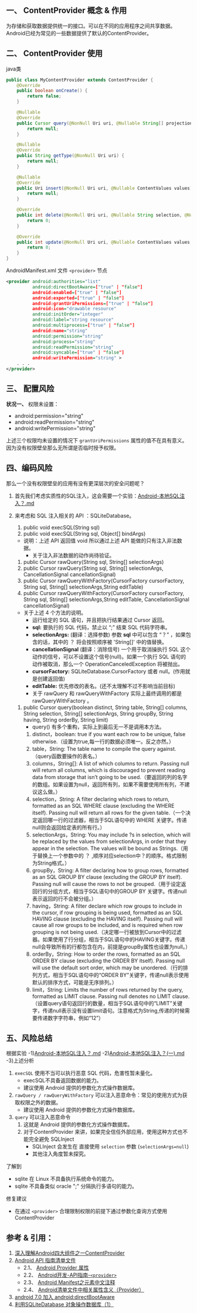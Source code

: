 ## 一、 ContentProvider 概念 & 作用
为存储和获取数据提供统一的接口。可以在不同的应用程序之间共享数据。Android已经为常见的一些数据提供了默认的ContentProvider。
## 二、 ContentProvider 使用
java类
```java
public class MyContentProvider extends ContentProvider {
    @Override
    public boolean onCreate() {
        return false;
    }

    @Nullable
    @Override
    public Cursor query(@NonNull Uri uri, @Nullable String[] projection, @Nullable String selection, @Nullable String[] selectionArgs, @Nullable String sortOrder) {
        return null;
    }

    @Nullable
    @Override
    public String getType(@NonNull Uri uri) {
        return null;
    }

    @Nullable
    @Override
    public Uri insert(@NonNull Uri uri, @Nullable ContentValues values) {
        return null;
    }

    @Override
    public int delete(@NonNull Uri uri, @Nullable String selection, @Nullable String[] selectionArgs) {
        return 0;
    }

    @Override
    public int update(@NonNull Uri uri, @Nullable ContentValues values, @Nullable String selection, @Nullable String[] selectionArgs) {
        return 0;
    }
}
```
AndroidManifest.xml 文件 `<provider>` 节点
```xml
<provider android:authorities="list"
          android:directBootAware=["true" | "false"]
          android:enabled=["true" | "false"]
          android:exported=["true" | "false"]
          android:grantUriPermissions=["true" | "false"]
          android:icon="drawable resource"
          android:initOrder="integer"
          android:label="string resource"
          android:multiprocess=["true" | "false"]
          android:name="string"
          android:permission="string"
          android:process="string"
          android:readPermission="string"
          android:syncable=["true" | "false"]
          android:writePermission="string" >
    . . .
</provider>
```

## 三、 配置风险
__状况一、__ 权限未设置：
- android:permission="string"
- android:readPermission="string"
- android:writePermission="string"     

上述三个权限均未设置的情况下 `grantUriPermissions` 属性的值不在具有意义。因为没有权限壁垒那么无所谓是否临时授予权限。

## 四、编码风险
那么一个没有权限壁垒的应用有没有更深层次的安全问题呢？
1. 首先我们考虑实质性的SQL注入，这会需要一个实验：[Android-本地SQL注入？.md](Android-本地SQL注入？.md)

2. 来考虑和 SQL 注入相关的 API ：SQLiteDatabase。
    1. public void execSQL(String sql)
    2. public void execSQL(String sql, Object[] bindArgs)
    - 说明：上述 API 返回值 void 所以通过上述 API 能做的只有注入非法数据。
        - 关于注入非法数据的动作尚待验证。

    1. public Cursor rawQuery(String sql, String[] selectionArgs)
    2. public Cursor rawQuery(String sql, String[] selectionArgs, CancellationSignal cancellationSignal)
    3. public Cursor rawQueryWithFactory(CursorFactory cursorFactory, String sql, String[] selectionArgs,String editTable)
    4. public Cursor rawQueryWithFactory(CursorFactory cursorFactory, String sql, String[] selectionArgs,String editTable, CancellationSignal cancellationSignal)
    - 关于上述 4 个方法的说明。
        - 运行给定的 SQL 语句，并且把执行结果通过 Cursor 返回。
        - __sql:__ 要执行的 SQL 代码，禁止以 “;” 结束 SQL 代码字符串。
        - __selectionArgs:__ (翻译：选择参数) 参数 __sql__ 中可以包含 “？” ，如果包含的话，其中的 ？ 将会按照顺序被 'String[]' 中的值替换。
        - __cancellationSignal__ (翻译：消除信号) 一个用于取消操执行 SQL 这个动作的信号，可以不设置这个信号(null)。如果一个执行 SQL 语句的动作被取消，那么一个 OperationCanceledException 将被抛出。
        - __cursorFactory:__ SQLiteDatabase.CursorFactory 或者 null。(作用就是创建返回值)
        - __editTable:__ 优先修改的表名。(还不太理解不过不影响当前目标)
        - 关于 rawQuery 和 rawQueryWithFactory 实际上最终调用的都是 rawQueryWithFactory 。

    1. public Cursor query(boolean distinct, String table, String[] columns, String selection, String[] selectionArgs, String groupBy, String having, String orderBy, String limit)
        - query() 有多个重构，实际上到最后无一不是调用本方法。
        1. distinct，boolean: true if you want each row to be unique, false otherwise.（设置为true,每一行的数据必须唯一。反之亦然。）
        2. table，String: The table name to compile the query against.（query函数要操作的表名。）
        3. columns，String[]: A list of which columns to return. Passing null will return all columns, which is discouraged to prevent reading data from storage that isn’t going to be used.（要返回的列的名字的数组。如果设置为null，返回所有列，如果不需要使用所有列，不建议这么做。）
        4. selection，String: A filter declaring which rows to return, formatted as an SQL WHERE clause (excluding the WHERE itself). Passing null will return all rows for the given table.（一个决定返回哪一行的过滤器，相当于SQL语句中的 WHERE 关键字。传递null则会返回给定表的所有行。）
        5. selectionArgs，String: You may include ?s in selection, which will be replaced by the values from selectionArgs, in order that they appear in the selection. The values will be bound as Strings.（用于替换上一个参数中的 ？ ,顺序对应selection中？的顺序。格式限制为String格式。）
        6. groupBy，String: A filter declaring how to group rows, formatted as an SQL GROUP BY clause (excluding the GROUP BY itself). Passing null will cause the rows to not be grouped.（用于设定返回行的分组方式，相当于SQL语句中的GROUP BY 关键字。传递null表示返回的行不会被分组。）
        7. having，String: A filter declare which row groups to include in the cursor, if row grouping is being used, formatted as an SQL HAVING clause (excluding the HAVING itself). Passing null will cause all row groups to be included, and is required when row grouping is not being used.（决定哪一行被放到Cursor中的过滤器。如果使用了行分组，相当于SQL语句中的HAVING关键字。传递null会导致所有的行都包含在内，前提是groupBy属性也设置为null。）
        8. orderBy，String: How to order the rows, formatted as an SQL ORDER BY clause (excluding the ORDER BY itself). Passing null will use the default sort order, which may be unordered.（行的排列方式，相当于SQL语句中的“ORDER BY”关键字，传递null表示使用默认的排序方式，可能是无序排列。）
        9. limit，String: Limits the number of rows returned by the query, formatted as LIMIT clause. Passing null denotes no LIMIT clause.（设置query语句返回行的数量，相当于SQL语句中的“LIMIT”关键字，传递null表示没有设置limit语句。注意格式为String,传递的时候需要传递数字字符串，例如“12”）

## 五、风险总结
根据实验 -1)[Android-本地SQL注入？.md](Android-本地SQL注入？.md)   -2)[Android-本地SQL注入？(一).md](Android-本地SQL注入？(一).md)    -3)上述分析
1. `execSQL` 使用不当可以执行恶意 SQL 代码，危害性暂未量化。
    - execSQL不具备返回数据的能力。
    - 建议使用 Android 提供的参数化方式操作数据库。
2. `rawQuery / rawQueryWithFactory` 可以注入恶意命令：常见的使用方式为获取权限之外的数据。
    - 建议使用 Android 提供的参数化方式操作数据库。
3. `query` 可以注入恶意命令
    1. 这就是 Android 提供的参数化方式操作数据库。
    2. 对于ContentProvider 来讲，如果完全信任外部应用，使用这种方式也不能完全避免 SQLInject
        - SQLInject 会发生在 直接使用 `selection` 参数 (`selectionArgs=null`)
        - 其他注入角度暂未探究。

了解到
- sqlite 在 Linux 不具备执行系统命令的能力。
- sqlite 不具备类似 oracle ";" 分隔执行多语句的能力。

修复建议
- 在通过 `<provider>` 合理限制权限的前提下通过参数化查询方式使用 ContentProvider


## 参考 & 引用：
1. [深入理解Android四大组件之一ContentProvider](http://blog.csdn.net/hehe26/article/details/51784355)
2. [Android API 指南清单文件](https://developer.android.google.cn/guide/topics/manifest/provider-element.html)
    - 2.1、 [Android Provider 属性](http://blog.csdn.net/peng_cao/article/details/50747694)
    - 2.2、 [Android开发-API指南-`<provider>`](http://www.cnblogs.com/popapa/p/android_provider-element.html)
    - 2.3、 [Android Manifest之<provider>元素中文注释](http://blog.csdn.net/jewleo/article/details/8939104)
    - 2.4、 [Android清单文件中相关属性含义（Provider）](http://blog.csdn.net/berber78/article/details/39252727)
3. [ android 7.0 加入 android:directBootAware ](http://blog.csdn.net/sergeycao/article/details/53636509)
4. [利用SQLiteDatabase 对象操作数据库（1）  ](http://zhangguofuwangyi.blog.163.com/blog/static/171759487201010279176503/)
